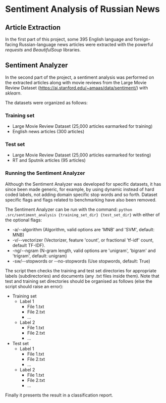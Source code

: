 # Sentiment Analysis of Russian News

## Article Extraction
In the first part of this project, some 395 English language and foreign-facing Russian-language news articles were extracted with the powerful _requests_ and _BeautifulSoup_ libraries.

## Sentiment Analyzer
In the second part of the project, a sentiment analysis was performed on the extracted articles along with movie reviews from the Large Movie Review Dataset (https://ai.stanford.edu/~amaas/data/sentiment/) with _sklearn_. 

The datasets were organized as follows:

### Training set
* Large Movie Review Dataset (25,000 articles earmarked for training)
* English news articles (300 articles)

### Test set
* Large Movie Review Dataset (25,000 articles earmarked for testing)
* RT and Sputnik articles (95 articles)

### Running the Sentiment Analyzer
Although the Sentiment Analyzer was developed for specific datasets, it has since been made generic, for example, by using dynamic instead of hard coded labels, not adding domain specific stop words and so forth. Dataset specific flags and flags related to benchmarking have also been removed.

The Sentiment Analyzer can be run with the command: `python .src/sentiment_analysis {training_set_dir} {test_set_dir}` with either of the optional flags:

* -a/--algorithm (Algorithm, valid options are 'MNB' and 'SVM', default: MNB)
* -v/--vectorizer (Vectorizer, feature 'count', or fractional 'tf-idf' count, default TF-IDF).
* -ng/--ngram (N-gram length, valid options are 'unigram', 'bigram' and 'trigram', default: unigram)
* -sw/--stopwords or --no-stopwords (Use stopwords, default: True)

The script then checks the training and test set directories for appropriate labels (subdirectories) and documents (any .txt files inside them). Note that test and training set directories should be organised as follows (else the script should raise an error):
* Training set
    * Label 1
        * File 1.txt
        * File 2.txt
        * ...
    * Label 2
        * File 1.txt
        * File 2.txt
        * ...
* Test set
    * Label 1
        * File 1.txt
        * File 2.txt
        * ...
    * Label 2
        * File 1.txt
        * File 2.txt
        * ...

Finally it presents the result in a classification report.